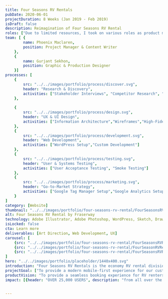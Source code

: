 ```yaml
---
title: Four Seasons RV Rentals
pubDate: 2020-06-01
projectDuration: 8 Weeks (Jan 2019 - Feb 2019) 
isDraft: false
description: Reimagination of Four Seasons RV Rental 
roles: ["Due to limited resources, I took on various roles as product manager, art director, product designer, web developer and digital marketer to ensure that the product is complete and delivered on time."]
team: [ {
        name: Phoenix Maclaren,
        position: Project Manager & Content Writer
    }, 
    {
        name: Gurjant Sekhon,
        position: Graphic & Production Designer
    }]
processes: [
    {
        src: "../../images/portfolio/process/discover.svg",
        header: "Research & Discovery",
        activities: ["Stakeholder Interviews", "Competitor Research", "Platform Research","Product Strategy"]
    },
    
    {
        src: "../../images/portfolio/process/design.svg",
        header: "UX & UI Design",
        activities: ["Information Architecture","Wireframes","High-Fidelity Mock-ups"]
    },
    {
        src: "../../images/portfolio/process/development.svg",
        header: "Web Development",
        activities: ["WordPress Setup","Custom Development"]
    },
    {
        src: "../../images/portfolio/process/testing.svg",
        header: "User & Systems Testing",
        activities: ["User Acceptance Testing", "Smoke Testing"]
    },
    {
        src: "../../images/portfolio/process/marketing.svg",
        header: "Go-to-Market Strategy",
        activities: ["Google Tag Manager Setup","Google Analytics Setup", "Custom Events"]
    }
]
category: [Website]
thumbnail: "../../images/portfolio/four-seasons-rv-rental/FourSeasonsRVRentals_Landing.jpg"
alt: Four Seasons RV Rental by Fraserway
technology: Adobe Illustrator, Adobe Photoshop, WordPress, Sketch, DrawIO, Google Tag Manager, 
isLocked: false
cta: Learn more
deliverables: [Art Direction, Web Development, UX]
carousel: [
    {src: "../../images/portfolio/four-seasons-rv-rental/FourSeasonsRVRentals-persona-2.jpg"},   
    {src: "../../images/portfolio/four-seasons-rv-rental/FourSeasonRVRentals-original.png"},   
    {src: "../../images/portfolio/four-seasons-rv-rental/FourSeasonsRVRentals-persona-1.jpg"}
]
hero: "../../images/portfolio/placeholder/1440x400.svg"
introduction: "Four Seasons RV Rentals is the economy RV rental division of Fraserway RV LP. This website serves as an informational hub for prospective rv renters to showcase the product and service offerings. The intention of this website is serve as stage 1 before the eventual merging with the Fraserway Rental System SPA."
projectGoal: ["To provide a modern mobile-first experience for our customers.", "To implement a content management system to increase productivity and provide a better user experience for internal staff.", "To create a new unified Four Seasons RV rental brand with Fraseway RV"]
productVision: "To provide a seamless booking experience for RV renters."
impact: [{header: "OVER 25,000 USERS", description: "from all over the world have visited and browsed the website before going through the booking engine."}, {header: "20 PT", description: "Increase across the board in Performance, Accessibility, Best Practices & SEO based on lighthouse performance report."}, {header: "500%", description: "Successfully re-platformed to WordPress enabling others to update content and removing the need to manually update through FTP."}]


---
```




<!-- 
<section class="container">
<span class="portfolio-case-study-header">Case Study Details</span>
</section>

<section class="container">
<h2 class="container-header">Challenges</h2>
<div class="container-content">
<div class="container-item">
<img class="container-image" src="https://placehold.co/300x300?text=challenges">
<h4 class="container-subheader">Custom Static generating PHP</h4>
<p>The content management system that it is on is not user-friendly and is very difficult to update for non-technical staff members.</p>

</div>
<div class="container-item">
<img class="container-image" src="https://placehold.co/300x300?text=challenges 2">
<h4 class="container-subheader">Limited time & resources</h4>
<p>The content management system that it is on is not user-friendly and is very difficult to update for non-technical staff members.</p>
</div>
</div>
<div class="container-item">
<img class="container-image" src="https://placehold.co/300x300?text=challenges 2">
<h4 class="container-subheader">Limited time & resources</h4>
<p>The content management system that it is on is not user-friendly and is very difficult to update for non-technical staff members.</p>
</div>
</div>
</section>
<section class="container">
<h3 class="container-header">Problem Statement C</h3>
<h4 class="problem-statement">Updates to the websites are very slow and limited to only a few who know how to change content.
</h4>
</section> -->


<!--

## DISCOVERY
### Interviewing Internal Subject Matter Experts

Some example questions that we asked were the following:
- What are rental customers looking for when booking an RV?
- What does rental operations need to help generate revenue?
- What are the KPIs we are using to determine success?

One of our subject matter experts has been part of the rental division since its inception and the interview process gave us a lot of insights and information about rental customers and their behaviours. 

### CHALLENGES
- No web analytics 
- Booking System on a separate platform


### PROBLEM STATEMENT
- Four Seasons RV Rentals looks different than Fraserway RV
- How do we make it more accessible to other internal staff


### Interviewing Subject Matter Experts
We interviewed our subject matter experts to try and figure out what was important for their customers.

Some example questions that we asked were the following:
- What are rental customers looking for when booking an RV?
- What does rental operations need to help generate revenue?
- What are the KPIs we are using to determine success?

One of our subject matter experts has been part of the rental division since its inception and the interview process gave us a lot of insights and information about rental customers and their behaviours. 

### Understanding the Competition
From our interview, we identified the competition and performed a competitor analysis to better understand what the competition is doing for their customers. 

Some example questions that our team had asked were the following:
- What information does our competitors have that we can easily put in place. 
- What features does our competitors have that we currently do not.
- What services do we currently offer that we aren't telling our customers.

These types of questions help us identify, how we can differentiate against our competitors.

### Identifying the Platform
Updating the content manually through a code editor was not sustainable as it was built with PHP. This made it technically difficult for other team members to update the website with new offers or content. We decided on a platform that the department was familiar with so it can be easily updated by everyone else.

### Information Architecture
The content of the old website was copied and analyzed to help identify themes. We also reviewed our notes from the interview to ensure that key elements noted by the subject matter experts are taken into consideration at this stage.

We defined each category and then prioritized the content balancing business goals and user needs. 

### User Flow
A user flow diagram was then created to help guide users through what was required to make a booking request.

## 02 SYNTHESIZING A SOLUTION
After reviewing all of our notes, we synthesized the research to prescribed a solution for the department.

### Lo & Hi-fidelity Mockups
A lo-fidelity diagram was created in sketch to help guide users through what was required to make a booking request. A Hi-fidelity prototype was also created to help the rental department visualize the art direction and conceptual website.

## 03 EXECUTION
Once the concept had been approved, we created UI mockups on key template pages only for approval due to timeline and resource availability.

### Staging the website
A staging site was provided by IT to facilitate testing and provide a space for us to make our updates.

### Producing Design Assets
After creating the rest of the mockups, we extracted a list of images and sizes to be produced by our designer.

## 04 APPROVALS & FINAL REVISIONS 
We sat down with the rental department to go through the new website page by page as well as give them the opportunity to further explore after the presentation. 

### Setting Up Google Tag Manager for Analytics and Event Tracking
Google tag manager was placed with Universal Analytics and event tracking KPIs into analytics. 

## 05 RESULT
The website replatform was deem a success and the art direction provided by me was received favouribly by the VP of Rentals. Overall bookings and traffic have also increased as a result. -->
